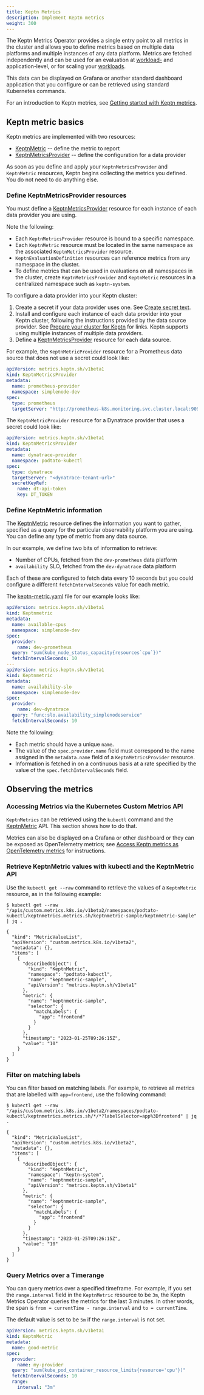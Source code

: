 ```yaml
---
title: Keptn Metrics
description: Implement Keptn metrics
weight: 300
---
```


The Keptn Metrics Operator provides a single entry point
to all metrics in the cluster
and allows you to define metrics based on multiple data platforms
and multiple instances of any data platform.
Metrics are fetched independently
and can be used for an evaluation at [workload-](https://kubernetes.io/docs/concepts/workloads/)
and application-level, or for scaling your [workloads](https://kubernetes.io/docs/concepts/workloads/).

This data can be displayed on Grafana
or another standard dashboard application that you configure
or can be retrieved using standard Kubernetes commands.

For an introduction to Keptn metrics, see
[Getting started with Keptn metrics](../getting-started/metrics.md).

## Keptn metric basics

Keptn metrics are implemented with two resources:

* [KeptnMetric](../reference/crd-reference/metric.md) --
  define the metric to report
* [KeptnMetricsProvider](../reference/crd-reference/metricsprovider.md) --
  define the configuration for a data provider

As soon as you define and apply
your `KeptnMetricsProvider` and `KeptnMetric` resources,
Keptn begins collecting the metrics you defined.
You do not need to do anything else.

### Define KeptnMetricsProvider resources

You must define a
[KeptnMetricsProvider](../reference/crd-reference/metricsprovider.md) resource
for each instance of each data provider you are using.

Note the following:

* Each `KeptnMetricsProvider` resource is bound to a specific namespace.
* Each `KeptnMetric` resource must be located in the same namespace
  as the associated `KeptnMetricsProvider` resource.
* `KeptnEvaluationDefinition` resources can reference metrics
  from any namespace in the cluster.
* To define metrics that can be used in evaluations
  on all namespaces in the cluster,
  create `KeptnMetricsProvider` and `KeptnMetric` resources
  in a centralized namespace
  such as `keptn-system`.

To configure a data provider into your Keptn cluster:

1. Create a secret if your data provider uses one.
   See
   [Create secret text](./tasks.md#create-secret-text).
1. Install and configure each instance of each data provider
   into your Keptn cluster,
   following the instructions provided by the data source provider.
   See
   [Prepare your cluster for Keptn](../installation/k8s.md/#prepare-your-cluster-for-keptn)
for links.
   Keptn supports using multiple instances of multiple data providers.
1. Define a
   [KeptnMetricsProvider](../reference/crd-reference/metricsprovider.md)
   resource for each data source.

For example, the `KeptnMetricProvider` resource
for a Prometheus data source that does not use a secret
could look like:

```yaml
apiVersion: metrics.keptn.sh/v1beta1
kind: KeptnMetricsProvider
metadata:
  name: prometheus-provider
  namespace: simplenode-dev
spec:
  type: prometheus
  targetServer: "http://prometheus-k8s.monitoring.svc.cluster.local:9090"
```

The `KeptnMetricProvider` resource for a Dynatrace provider
that uses a secret could look like:

```yaml
apiVersion: metrics.keptn.sh/v1beta1
kind: KeptnMetricsProvider
metadata:
  name: dynatrace-provider
  namespace: podtato-kubectl
spec:
  type: dynatrace
  targetServer: "<dynatrace-tenant-url>"
  secretKeyRef:
    name: dt-api-token
    key: DT_TOKEN
```

### Define KeptnMetric information

The [KeptnMetric](../reference/crd-reference/metric.md) resource
defines the information you want to gather,
specified as a query for the particular observability platform
you are using.
You can define any type of metric from any data source.

In our example, we define two bits of information to retrieve:

* Number of CPUs, fetched from the `dev-prometheus` data platform
* `availability` SLO, fetched from the `dev-dynatrace` data platform

Each of these are configured to fetch data every 10 seconds
but you could configure a different `fetchIntervalSeconds` value
for each metric.

The
[keptn-metric.yaml](https://github.com/keptn-sandbox/klt-on-k3s-with-argocd/blob/main/simplenode-dev/keptn-metric.yaml)
file for our example looks like:

```yaml
apiVersion: metrics.keptn.sh/v1beta1
kind: Keptnmetric
metadata:
  name: available-cpus
  namespace: simplenode-dev
spec:
  provider:
    name: dev-prometheus
  query: "sum(kube_node_status_capacity{resources`cpu`})"
  fetchIntervalSeconds: 10
---
apiVersion: metrics.keptn.sh/v1beta1
kind: Keptnmetric
metadata:
  name: availability-slo
  namespace: simplenode-dev
spec:
  provider:
    name: dev-dynatrace
  query: "func:slo.availability_simplenodeservice"
  fetchIntervalSeconds: 10
```

Note the following:

* Each metric should have a unique `name`.
* The value of the `spec.provider.name` field
  must correspond to the name assigned in
  the `metadata.name` field of a `KeptnMetricsProvider` resource.
* Information is fetched in on a continuous basis
  at a rate specified
  by the value of the `spec.fetchIntervalSeconds` field.

## Observing the metrics

### Accessing Metrics via the Kubernetes Custom Metrics API

`KeptnMetrics` can be retrieved using the `kubectl` command and the
[KeptnMetric](../reference/crd-reference/metric.md)
API.
This section shows how to do that.

Metrics can also be displayed on a Grafana or other dashboard
or they can be exposed as OpenTelemetry metrics; see
[Access Keptn metrics as OpenTelemetry metrics](otel.md/#access-keptn-metrics-as-opentelemetry-metrics)
for instructions.

### Retrieve KeptnMetric values with kubectl and the KeptnMetric API

Use the `kubectl get --raw` command
to retrieve the values of a `KeptnMetric` resource,
as in the following example:

```shell
$ kubectl get --raw "/apis/custom.metrics.k8s.io/v1beta2/namespaces/podtato-kubectl/keptnmetrics.metrics.sh/keptnmetric-sample/keptnmetric-sample" | jq .

{
  "kind": "MetricValueList",
  "apiVersion": "custom.metrics.k8s.io/v1beta2",
  "metadata": {},
  "items": [
    {
      "describedObject": {
        "kind": "KeptnMetric",
        "namespace": "podtato-kubectl",
        "name": "keptnmetric-sample",
        "apiVersion": "metrics.keptn.sh/v1beta1"
      },
      "metric": {
        "name": "keptnmetric-sample",
        "selector": {
          "matchLabels": {
            "app": "frontend"
          }
        }
      },
      "timestamp": "2023-01-25T09:26:15Z",
      "value": "10"
    }
  ]
}
```

### Filter on matching labels

You can filter based on matching labels.
For example, to retrieve all metrics
that are labelled with `app=frontend`,
use the following command:

```shell
$ kubectl get --raw "/apis/custom.metrics.k8s.io/v1beta2/namespaces/podtato-kubectl/keptnmetrics.metrics.sh/*/*?labelSelector=app%3Dfrontend" | jq .

{
  "kind": "MetricValueList",
  "apiVersion": "custom.metrics.k8s.io/v1beta2",
  "metadata": {},
  "items": [
    {
      "describedObject": {
        "kind": "KeptnMetric",
        "namespace": "keptn-system",
        "name": "keptnmetric-sample",
        "apiVersion": "metrics.keptn.sh/v1beta1"
      },
      "metric": {
        "name": "keptnmetric-sample",
        "selector": {
          "matchLabels": {
            "app": "frontend"
          }
        }
      },
      "timestamp": "2023-01-25T09:26:15Z",
      "value": "10"
    }
  ]
}
```

### Query Metrics over a Timerange

You can query metrics over a specified timeframe.
For example, if you set the `range.interval` field
in the `KeptnMetric` resource to be `3m`,
the Keptn Metrics Operator queries the metrics for the
last 3 minutes.
In other words, the span is
`from = currentTime - range.interval` and `to = currentTime`.

The default value is set to be `5m` if the `range.interval` is not set.

```yaml
apiVersion: metrics.keptn.sh/v1beta1
kind: KeptnMetric
metadata:
  name: good-metric
spec:
  provider:
    name: my-provider
  query: "sum(kube_pod_container_resource_limits{resource='cpu'})"
  fetchIntervalSeconds: 10
  range:
    interval: "3m"
```
